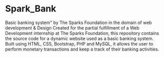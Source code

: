 # Spark_Bank
Basic banking system" by The Sparks Foundation in the domain of web development &amp; Design
Created for the partial fulfillment of a Web Development internship at The Sparks Foundation, this repository contains the source code for a dynamic website used as a basic banking system. Built using HTML, CSS, Bootstrap, PHP and MySQL, it allows the user to perform monetary transactions and keep a track of their banking activities.
